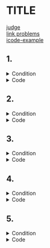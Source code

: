 # TITLE

[judge]() </br>
[link problems]()</br>
[icode-example]() </br>

## 1.


<details><summary>Condition</summary>

A core idea of several left-wing ideologies is that the wealthiest should support the poorest, no matter what, and that is exactly what you are called to do for this problem.
On the first line, you will be given the population (numbers separated by comma and space ", "). On the second line, you will be given the minimum wealth. You should distribute the wealth so that no part of the population has less than the minimum wealth. To do that, you should always take wealth from the wealthiest part of the population. 
There will be cases where the distribution will not be possible. In that case, print: "No equal distribution possible". 

Example

| Input | Output |
|-------|--------|
|       |        |
|       |        |
   

</details>

<details> <summary>Code</summary>

```Python

```
solution of the task by CEO
```Python

```

```Python

```

</details>

## 2.


<details><summary>Condition</summary>




Example

| Input | Output |
|-------|--------|
|       |        |
|       |        |


</details>

<details> <summary>Code</summary>

```Python
```

```Python
```

```Python
```

</details>

## 3.


<details><summary>Condition</summary>




Example

| Input | Output |
|-------|--------|
|       |        |
|       |        |


</details>

<details> <summary>Code</summary>

```Python
```

```Python
```

```Python
```

</details>

## 4.


<details><summary>Condition</summary>




Example

| Input | Output |
|-------|--------|
|       |        |
|       |        |


</details>

<details> <summary>Code</summary>

```Python
```

```Python
```

```Python
```

</details>

## 5.


<details><summary>Condition</summary>




Example

| Input | Output |
|-------|--------|
|       |        |
|       |        |


</details>

<details> <summary>Code</summary>

```Python
```

```Python
```

```Python
```

</details>